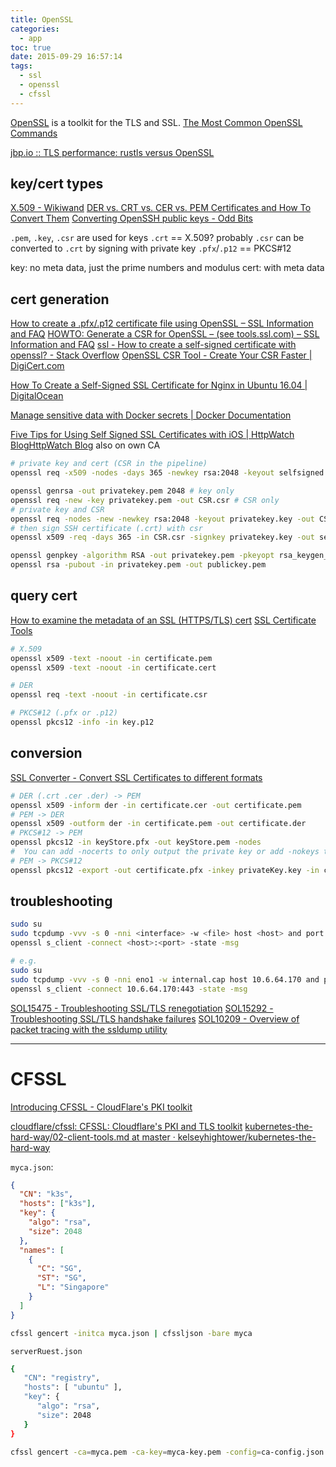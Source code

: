 ```yaml
---
title: OpenSSL
categories:
  - app
toc: true
date: 2015-09-29 16:57:14
tags:
  - ssl
  - openssl
  - cfssl
---
```


[OpenSSL](https://www.openssl.org/) is a toolkit for the TLS and SSL.
[The Most Common OpenSSL Commands](https://www.sslshopper.com/article-most-common-openssl-commands.html)

[jbp.io :: TLS performance: rustls versus OpenSSL](https://jbp.io/2019/07/01/rustls-vs-openssl-performance.html)

## key/cert types

[X.509 - Wikiwand](https://www.wikiwand.com/en/X.509)
[DER vs. CRT vs. CER vs. PEM Certificates and How To Convert Them](http://info.ssl.com/article.aspx?id=12149)
[Converting OpenSSH public keys - Odd Bits](http://blog.oddbit.com/2011/05/08/converting-openssh-public-keys/)

`.pem`, `.key`, `.csr` are used for keys
`.crt` == X.509? probably
`.csr` can be converted to `.crt` by signing with private key
`.pfx`/`.p12` == PKCS#12

key: no meta data, just the prime numbers and modulus
cert: with meta data

## cert generation

[How to create a .pfx/.p12 certificate file using OpenSSL – SSL Information and FAQ](https://info.ssl.com/how-to-create-a-pfx-p12-certificate-file-using-openssl/)
[HOWTO: Generate a CSR for OpenSSL – (see tools.ssl.com) – SSL Information and FAQ](https://info.ssl.com/howto-generate-a-csr-for-openssl-see-tools-ssl-com/)
[ssl - How to create a self-signed certificate with openssl? - Stack Overflow](http://stackoverflow.com/questions/10175812/how-to-create-a-self-signed-certificate-with-openssl)
[OpenSSL CSR Tool - Create Your CSR Faster | DigiCert.com](https://www.digicert.com/easy-csr/openssl.htm)

[How To Create a Self-Signed SSL Certificate for Nginx in Ubuntu 16.04 | DigitalOcean](https://www.digitalocean.com/community/tutorials/how-to-create-a-self-signed-ssl-certificate-for-nginx-in-ubuntu-16-04)

[Manage sensitive data with Docker secrets | Docker Documentation](https://docs.docker.com/engine/swarm/secrets/#intermediate-example-use-secrets-with-a-nginx-service)

[Five Tips for Using Self Signed SSL Certificates with iOS | HttpWatch BlogHttpWatch Blog](https://blog.httpwatch.com/2013/12/12/five-tips-for-using-self-signed-ssl-certificates-with-ios/) also on own CA

```sh
# private key and cert (CSR in the pipeline)
openssl req -x509 -nodes -days 365 -newkey rsa:2048 -keyout selfsigned.key -out selfsigned.crt

openssl genrsa -out privatekey.pem 2048 # key only
openssl req -new -key privatekey.pem -out CSR.csr # CSR only
# private key and CSR
openssl req -nodes -new -newkey rsa:2048 -keyout privatekey.key -out CSR.csr
# then sign SSH certificate (.crt) with csr
openssl x509 -req -days 365 -in CSR.csr -signkey privatekey.key -out selfsigned.crt

openssl genpkey -algorithm RSA -out privatekey.pem -pkeyopt rsa_keygen_bits:2048 # key only
openssl rsa -pubout -in privatekey.pem -out publickey.pem
```

## query cert

[How to examine the metadata of an SSL (HTTPS/TLS) cert](https://coolaj86.com/articles/how-to-examine-an-ssl-https-tls-cert/)
[SSL Certificate Tools](https://www.sslshopper.com/ssl-certificate-tools.html)

```sh
# X.509
openssl x509 -text -noout -in certificate.pem
openssl x509 -text -noout -in certificate.cert

# DER
openssl req -text -noout -in certificate.csr

# PKCS#12 (.pfx or .p12)
openssl pkcs12 -info -in key.p12
```

## conversion

[SSL Converter - Convert SSL Certificates to different formats](https://www.sslshopper.com/ssl-converter.html)

```sh
# DER (.crt .cer .der) -> PEM
openssl x509 -inform der -in certificate.cer -out certificate.pem
# PEM -> DER
openssl x509 -outform der -in certificate.pem -out certificate.der
# PKCS#12 -> PEM
openssl pkcs12 -in keyStore.pfx -out keyStore.pem -nodes
#  You can add -nocerts to only output the private key or add -nokeys to only output the certificates.
# PEM -> PKCS#12
openssl pkcs12 -export -out certificate.pfx -inkey privateKey.key -in certificate.crt -certfile CACert.crt
```

## troubleshooting

```sh
sudo su
sudo tcpdump -vvv -s 0 -nni <interface> -w <file> host <host> and port <port> &
openssl s_client -connect <host>:<port> -state -msg

# e.g.
sudo su
sudo tcpdump -vvv -s 0 -nni eno1 -w internal.cap host 10.6.64.170 and port 443 &
openssl s_client -connect 10.6.64.170:443 -state -msg
```

[SOL15475 - Troubleshooting SSL/TLS renegotiation](https://support.f5.com/kb/en-us/solutions/public/15000/400/sol15475.html)
[SOL15292 - Troubleshooting SSL/TLS handshake failures](https://support.f5.com/kb/en-us/solutions/public/15000/200/sol15292.html)
[SOL10209 - Overview of packet tracing with the ssldump utility](https://support.f5.com/kb/en-us/solutions/public/10000/200/sol10209.html)

---

# CFSSL

[Introducing CFSSL - CloudFlare's PKI toolkit](https://blog.cloudflare.com/introducing-cfssl/)

[cloudflare/cfssl: CFSSL: Cloudflare's PKI and TLS toolkit](https://github.com/cloudflare/cfssl)
[kubernetes-the-hard-way/02-client-tools.md at master · kelseyhightower/kubernetes-the-hard-way](https://github.com/kelseyhightower/kubernetes-the-hard-way/blob/master/docs/02-client-tools.md)

`myca.json`:

```json
{
  "CN": "k3s",
  "hosts": ["k3s"],
  "key": {
    "algo": "rsa",
    "size": 2048
  },
  "names": [
    {
      "C": "SG",
      "ST": "SG",
      "L": "Singapore"
    }
  ]
}
```

```sh
cfssl gencert -initca myca.json | cfssljson -bare myca
```

`serverRuest.json`

```sh
{
   "CN": "registry",
   "hosts": [ "ubuntu" ],
   "key": {
      "algo": "rsa",
      "size": 2048
   }
}
```

```sh
cfssl gencert -ca=myca.pem -ca-key=myca-key.pem -config=ca-config.json -profile=server -hostname=ubuntu serverRequest.json | cfssljson -bare registry
```
